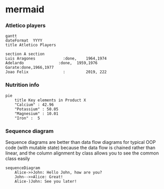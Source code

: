 # mermaid

### Atletico players
```mermaid
gantt
dateFormat  YYYY
title Atletico Players

section A section
Luis Aragones            :done,    1964,1974
Adelardo               :done,  1959,1976
Garate:done,1966,1977
Joao Felix               :         2019, 222
```

### Nutrition info

```mermaid
pie
    title Key elements in Product X
    "Calcium" : 42.96
    "Potassium" : 50.05
    "Magnesium" : 10.01
    "Iron" :  5
```

### Sequence diagram

Sequence diagrams are better than data flow diagrams for typical OOP code (with mutable state) because the data flow is chained rather than linear, and the column alignment by class allows you to see the common class easily

```mermaid
sequenceDiagram
    Alice->>John: Hello John, how are you?
    John-->>Alice: Great!
    Alice-)John: See you later!
```
